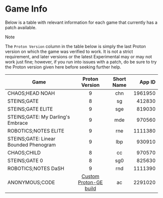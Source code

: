 # Game Info

Below is a table with relevant information for each game that currently has a patch available.

> [!NOTE]
> The `Proton Version` column in the table below is simply the last Proton version on which the game was verified to work. It is not a strict requirement, and later versions or the latest Experimental may or may not work just fine; however, if you run into issues with a patch, do be sure to try the Proton version given here before seeking further help.

| **Game**                              | **Proton Version** | **Short Name** | **App ID** |
|---------------------------------------|:------------------:|:--------------:|-----------:|
| CHAOS;HEAD NOAH                       | 9                  | chn            | 1961950    |
| STEINS;GATE                           | 8                  | sg             | 412830     |
| STEINS;GATE ELITE                     | 9                  | sge            | 819030     |
| STEINS;GATE: My Darling's Embrace     | 9                  | mde            | 970560     |
| ROBOTICS;NOTES ELITE                  | 9                  | rne            | 1111380    |
| STEINS;GATE: Linear Bounded Phenogram | 9                  | lbp            | 930910     |
| CHAOS;CHILD                           | 8                  | cc             | 970570     |
| STEINS;GATE 0                         | 8                  | sg0            | 825630     |
| ROBOTICS;NOTES DaSH                   | 9                  | rnd            | 1111390    |
| ANONYMOUS;CODE                        | [Custom Proton-GE build](https://github.com/CommitteeOfZero/ProtonGE-AC/releases) | ac | 2291020 |
